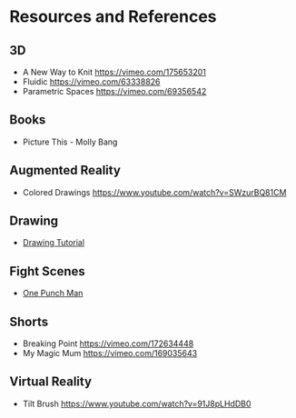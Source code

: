 # Resources and References

## 3D
* A New Way to Knit https://vimeo.com/175653201
* Fluidic https://vimeo.com/63338826
* Parametric Spaces https://vimeo.com/69356542

## Books
* Picture This - Molly Bang

## Augmented Reality
* Colored Drawings https://www.youtube.com/watch?v=SWzurBQ81CM

## Drawing
* [Drawing Tutorial](https://medium.com/personal-growth/a-quick-beginners-guide-to-drawing-58213877715e)

## Fight Scenes
* [One Punch Man](https://www.youtube.com/watch?v=km2OPUctni4)

## Shorts
* Breaking Point https://vimeo.com/172634448
* My Magic Mum https://vimeo.com/169035643

## Virtual Reality
* Tilt Brush https://www.youtube.com/watch?v=91J8pLHdDB0
